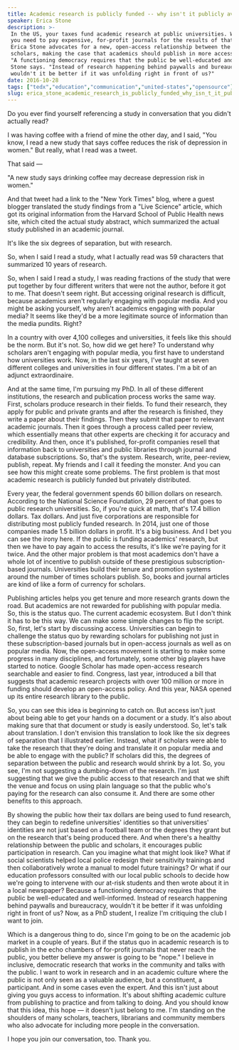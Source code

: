 ```yaml
---
title: Academic research is publicly funded -- why isn't it publicly available?
speaker: Erica Stone
description: >-
 In the US, your taxes fund academic research at public universities. Why then do
 you need to pay expensive, for-profit journals for the results of that research?
 Erica Stone advocates for a new, open-access relationship between the public and
 scholars, making the case that academics should publish in more accessible media.
 "A functioning democracy requires that the public be well-educated and well-informed,"
 Stone says. "Instead of research happening behind paywalls and bureaucracy,
 wouldn't it be better if it was unfolding right in front of us?"
date: 2016-10-28
tags: ["tedx","education","communication","united-states","opensource"]
slug: erica_stone_academic_research_is_publicly_funded_why_isn_t_it_publicly_available
---
```


Do you ever find yourself referencing a study in conversation that you didn't actually
read?

I was having coffee with a friend of mine the other day, and I said, "You know, I read a
new study that says coffee reduces the risk of depression in women." But really, what I
read was a tweet.

That said —

"A new study says drinking coffee may decrease depression risk in women."

And that tweet had a link to the "New York Times" blog, where a guest blogger translated
the study findings from a "Live Science" article, which got its original information from
the Harvard School of Public Health news site, which cited the actual study abstract,
which summarized the actual study published in an academic journal.

It's like the six degrees of separation, but with research.

So, when I said I read a study, what I actually read was 59 characters that summarized 10
years of research.

So, when I said I read a study, I was reading fractions of the study that were put
together by four different writers that were not the author, before it got to me. That
doesn't seem right. But accessing original research is difficult, because academics aren't
regularly engaging with popular media. And you might be asking yourself, why aren't
academics engaging with popular media? It seems like they'd be a more legitimate source of
information than the media pundits. Right?

In a country with over 4,100 colleges and universities, it feels like this should be the
norm. But it's not. So, how did we get here? To understand why scholars aren't engaging
with popular media, you first have to understand how universities work. Now, in the last
six years, I've taught at seven different colleges and universities in four different
states. I'm a bit of an adjunct extraordinaire.

And at the same time, I'm pursuing my PhD. In all of these different institutions, the
research and publication process works the same way. First, scholars produce research in
their fields. To fund their research, they apply for public and private grants and after
the research is finished, they write a paper about their findings. Then they submit that
paper to relevant academic journals. Then it goes through a process called peer review,
which essentially means that other experts are checking it for accuracy and credibility.
And then, once it's published, for-profit companies resell that information back to
universities and public libraries through journal and database subscriptions. So, that's
the system. Research, write, peer-review, publish, repeat. My friends and I call it
feeding the monster. And you can see how this might create some problems. The first problem
is that most academic research is publicly funded but privately distributed.

Every year, the federal government spends 60 billion dollars on research. According to the
National Science Foundation, 29 percent of that goes to public research universities. So,
if you're quick at math, that's 17.4 billion dollars. Tax dollars. And just five
corporations are responsible for distributing most publicly funded research. In 2014, just
one of those companies made 1.5 billion dollars in profit. It's a big business. And I bet
you can see the irony here. If the public is funding academics' research, but then we have
to pay again to access the results, it's like we're paying for it twice. And the other
major problem is that most academics don't have a whole lot of incentive to publish
outside of these prestigious subscription-based journals. Universities build their tenure
and promotion systems around the number of times scholars publish. So, books and journal
articles are kind of like a form of currency for scholars.

Publishing articles helps you get tenure and more research grants down the road. But
academics are not rewarded for publishing with popular media. So, this is the status quo.
The current academic ecosystem. But I don't think it has to be this way. We can make some
simple changes to flip the script. So, first, let's start by discussing access.
Universities can begin to challenge the status quo by rewarding scholars for publishing
not just in these subscription-based journals but in open-access journals as well as on
popular media. Now, the open-access movement is starting to make some progress in many
disciplines, and fortunately, some other big players have started to notice. Google
Scholar has made open-access research searchable and easier to find. Congress, last year,
introduced a bill that suggests that academic research projects with over 100 million or
more in funding should develop an open-access policy. And this year, NASA opened up its
entire research library to the public.

So, you can see this idea is beginning to catch on. But access isn't just about being able
to get your hands on a document or a study. It's also about making sure that that document
or study is easily understood. So, let's talk about translation. I don't envision this
translation to look like the six degrees of separation that I illustrated earlier.
Instead, what if scholars were able to take the research that they're doing and translate
it on popular media and be able to engage with the public? If scholars did this, the
degrees of separation between the public and research would shrink by a lot. So, you see,
I'm not suggesting a dumbing-down of the research. I'm just suggesting that we give the
public access to that research and that we shift the venue and focus on using plain
language so that the public who's paying for the research can also consume it. And there
are some other benefits to this approach.

By showing the public how their tax dollars are being used to fund research, they can
begin to redefine universities' identities so that universities' identities are not just
based on a football team or the degrees they grant but on the research that's being
produced there. And when there's a healthy relationship between the public and scholars,
it encourages public participation in research. Can you imagine what that might look
like? What if social scientists helped local police redesign their sensitivity trainings
and then collaboratively wrote a manual to model future trainings? Or what if our
education professors consulted with our local public schools to decide how we're going to
intervene with our at-risk students and then wrote about it in a local newspaper? Because
a functioning democracy requires that the public be well-educated and well-informed.
Instead of research happening behind paywalls and bureaucracy, wouldn't it be better if it
was unfolding right in front of us? Now, as a PhD student, I realize I'm critiquing the
club I want to join.

Which is a dangerous thing to do, since I'm going to be on the academic job market in a
couple of years. But if the status quo in academic research is to publish in the echo
chambers of for-profit journals that never reach the public, you better believe my answer
is going to be "nope." I believe in inclusive, democratic research that works in the
community and talks with the public. I want to work in research and in an academic culture
where the public is not only seen as a valuable audience, but a constituent, a
participant. And in some cases even the expert. And this isn't just about giving you guys
access to information. It's about shifting academic culture from publishing to practice
and from talking to doing. And you should know that this idea, this hope — it doesn't just
belong to me. I'm standing on the shoulders of many scholars, teachers, librarians and
community members who also advocate for including more people in the conversation.

I hope you join our conversation, too. Thank you.

<!--
ad_duration=3.33
comment_count=46
event="TEDxMileHighWomen"
external_start_time=0
has_talk_citation=1
intro_duration=11.82
is_subtitle_required="False"
is_talk_featured="True"
language="en"
language_swap="False"
native_language="en"
number_of_related_talks=6
number_of_speakers=1
number_of_subtitled_videos=19
number_of_tags=5
number_of_talk_download_languages=19
number_of_talk_more_resources=0
number_of_talk_recommendations=0
number_of_talks_take_actions=3
post_ad_duration=0.83
published_timestamp="2018-03-28 15:00:07"
recording_date="2016-10-28"
speaker_description="Writer, teacher, community organizer"
speaker_is_published=1
speaker_name="Erica Stone"
talk_more_resources=[]
talk_name="Academic research is publicly funded -- why isn't it publicly available?"
talks_tags=["tedx","education","communication","united-states","opensource"]
url_audio="https://download.ted.com/talks/EricaStone_2016X.mp3?apikey=acme-roadrunner"
url_photo_speaker="https://pe.tedcdn.com/images/ted/c074cee8fb87ebb98706da8ab5a5bab71ab82a27_254x191.jpg"
url_photo_talk="https://s3.amazonaws.com/talkstar-photos/uploads/f57f199c-1d6d-4d7f-b8c5-20b38c4f967d/EricaStone_2016X-embed.jpg"
url_webpage="https://www.ted.com/talks/erica_stone_academic_research_is_publicly_funded_why_isn_t_it_publicly_available"
video_type_name="TEDx Talk"
-->